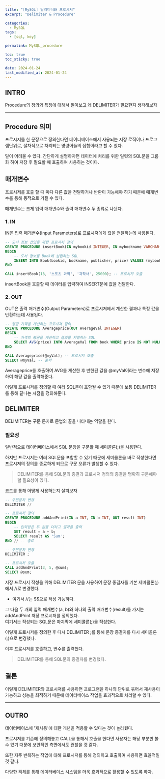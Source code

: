 ```yaml
---
title: "[MySQL] 딜리미터와 프로시저"
excerpt: "Delimiter & Procedure"

categories:
  - MySQL
tags:
  - [sql, key]

permalink: MySQL_procedure

toc: true
toc_sticky: true

date: 2024-01-24
last_modified_at: 2024-01-24
---
```


## INTRO
Procedure의 정의와 특징에 대해서 알아보고 왜 DELIMITER가 필요한지 생각해보자

---

## Procedure 의미

프로시저를 한 문장으로 정의한다면 데이터베이스에서 사용되는 저장 로직이나 프로그램단위로, 절차적으로 처리되는 명령어들의 집합이라고 할 수 있다.

말이 어려울 수 있다. 간단하게 설명하자면 데이터에 처리를 위한 일련의 SQL문을 그룹화 하여 저장 후 필요할 때 호출하여 사용하는 것이다.

## 매개변수
프로시저를 호출 할 때 마다 다른 값을 전달하거나 반환이 가능해야 하기 때문에 매개변수를 통해 동적으로 가질 수 있다.

매개변수는 크게 입력 매개변수와 출력 매개변수 두 종류로 나뉜다.

### 1. IN
IN은 입력 매개변수(Input Parameters)로 프로시저에게 값을 전달하는데 사용된다.


```sql
-- 도서 정보 삽입을 위한 프로시저 정의
CREATE PROCEDURE insertBook(IN mybookid INTEGER, IN mybookname VARCHAR(40), IN mypublisher VARCHAR(40), IN myprice INTEGER)
BEGIN
    -- 도서 정보를 Book에 삽입하는 SQL
    INSERT INTO Book(bookid, bookname, publisher, price) VALUES (mybookid, mybookname, mypublisher, myprice);
END

CALL insertBook(13, '스포츠 과학', '과학사', 25000); -- 프로시저 호출
```

insertBook을 호출할 때 데이터를 입력하여 INSERT문에 값을 전달한다.


### 2. OUT
OUT은  출력 매개변수(Output Parameters)로 프로시저에서 계산한 결과나 특정 값을 반환하는데 사용된다.

```sql
-- 평균 가격을 계산하는 프로시저 정의
CREATE PROCEDURE Averageprice(OUT AverageVal INTEGER)
BEGIN
    -- 가격의 평균을 계산하고 결과를 저장하는 SQL
    SELECT AVG(price) INTO AverageVal FROM book WHERE price IS NOT NULL;
END

CALL Averageprice(@myVal); -- 프로시저 호출
SELECT @myVal; -- 출력
```

Averageprice를 호출하여 AVG를 계산한 후 반한된 값을 @myVal이라는 변수에 저장하여 해당 값을 출력해준다.
<br>

이렇게 프로시저를 정의할 때 여러 SQL문이 포함될 수 있기 때문에 보통 DELIMITER를 통해 끝나는 시점을 정의해준다.

## DELIMITER

DELIMITER는 구문 문자로 문법의 끝을 나타내는 역할을 한다.

### 필요성
일반적으로 데이터베이스에서 SQL 문장을 구분할 때 세미콜론(;)을 사용한다.

하지만 프로시저는 여러 SQL문을 포함할 수 있기 때문에 세미콜론을 바로 작성한다면 프로시저의 정의를 종료하게 되므로 구문 오류가 발생할 수 있다.

> DELIMITER를 통해 SQL문의 종결과 프로시저 정의의 종결을 명확히 구분해야 할 필요성이 있다.

코드를 통해 어떻게 사용하는지 살펴보자

```sql
-- 구문문자 변경
DELIMITER //

-- 프로시저 정의
CREATE PROCEDURE addAndPrint(IN a INT, IN b INT, OUT result INT)
BEGIN
    -- 입력받은 두 값을 더하고 결과를 출력
    SET result = a + b;
    SELECT result AS 'Sum';
END // -- 종료

-- 구문문자 변경
DELIMITER ;

-- 프로시저 호출
CALL addAndPrint(3, 5, @sum);
SELECT @sum;
```

저장 프로시저 작성을 위해 DELIMITER 문을 사용하여 문장 종결자를 기본 세미콜론(;)에서 //로 변경했다.<br>
* 여기서 //는 $$으로 작성 가능하다.

그 다음 두 개의 입력 매개변수(a, b)와 하나의 출력 매개변수(result)를 가지는 addAndPrint 저장 프로시저를 정의했다.<br>
여기서는 작성되는 SQL문은 마지막에 세미콜론(;)을 작성한다.

이렇게 프로시저를 정의한 후 다시 DELIMITER ;를 통해 문장 종결자를 다시 세미콜론(;)으로 변경했다.

이후 프로시저를 호출하고, 변수를 출력했다.

> DELIMITER를 통해 SQL문의 종결자를 변경했다.

## 결론

이렇게 DELIMITER와 프로시저를 사용하면 프로그램을 하나의 단위로 묶어서 재사용이 가능하고 성능을 최적하기 때문에 데이터베이스 작업을 효과적으로 처리할 수 있다.

---

## OUTRO
데이터베이스에 '재사용'에 대한 개념을 적용할 수 있다는 것이 놀라웠다.

프로시저를 기존에 정의해놓고 CALL을 통해서 호출을 한다면 사용자는 해당 부분만 볼 수 있기 때문에 보안적인 측면에서도 괜찮을 것 같다.

또한 자주 반복하는 작업에 대해 프로시저를 통해 정의하고 호출하여 사용하면 효율적일 것 같다.

다양한 객체를 통해 데이터베이스 시스템을 더욱 효과적으로 활용할 수 있도록 하자.